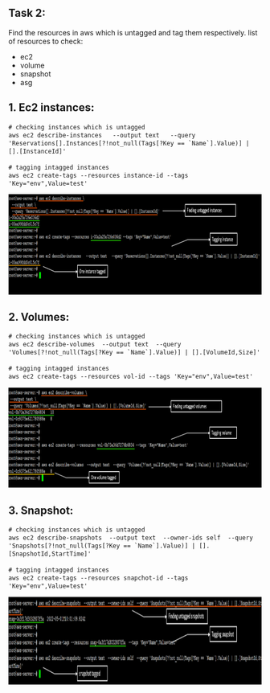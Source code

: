 ## Task 2:
Find the resources in aws which is untagged and tag them respectively.
list of resources to check:
- ec2
- volume
- snapshot
- asg

## 1. Ec2 instances:

```
# checking instances which is untagged
aws ec2 describe-instances   --output text   --query 'Reservations[].Instances[?!not_null(Tags[?Key == `Name`].Value)] | [].[InstanceId]'

# tagging intagged instances
aws ec2 create-tags --resources instance-id --tags 'Key="env",Value=test'
```
<p align="center">
  <img width="1000" height="200" src="https://github.com/amit17133129/Build-Deploy-Apps-Jenkins-K8s-Docker/blob/main/task-images/task2-images/ec2-tagging.png?raw=true">
</p>

## 2. Volumes:

```
# checking instances which is untagged
aws ec2 describe-volumes  --output text  --query 'Volumes[?!not_null(Tags[?Key == `Name`].Value)] | [].[VolumeId,Size]'

# tagging intagged instances
aws ec2 create-tags --resources vol-id --tags 'Key="env",Value=test'
```
<p align="center">
  <img width="1000" height="200" src="https://github.com/amit17133129/Build-Deploy-Apps-Jenkins-K8s-Docker/blob/main/task-images/task2-images/untagged-volume-tagging-final.png?raw=true">
</p>

## 3. Snapshot:

```
# checking instances which is untagged
aws ec2 describe-snapshots  --output text  --owner-ids self  --query 'Snapshots[?!not_null(Tags[?Key == `Name`].Value)] | [].[SnapshotId,StartTime]'

# tagging intagged instances
aws ec2 create-tags --resources snapchot-id --tags 'Key="env",Value=test'
```
<p align="center">
  <img width="1000" height="175" src="https://github.com/amit17133129/Build-Deploy-Apps-Jenkins-K8s-Docker/blob/main/task-images/task2-images/snapshhot-tags.png?raw=true">
</p>
